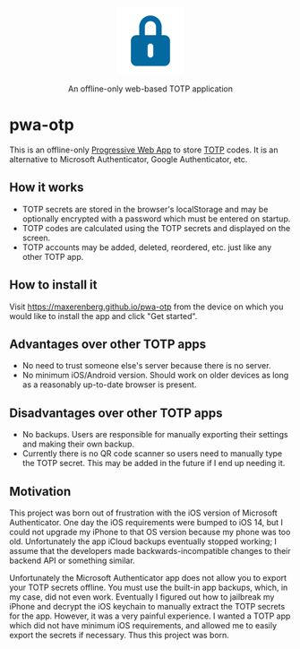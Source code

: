 <p align="center">
  <img src="./public/favicon.svg" width="120" alt="pwa-otp logo" />
</p>

<p align="center">An offline-only web-based TOTP application</p>

# pwa-otp

This is an offline-only [Progressive Web App](https://developer.mozilla.org/en-US/docs/Web/Progressive_web_apps)
to store [TOTP](https://en.wikipedia.org/wiki/Time-based_one-time_password) codes.
It is an alternative to Microsoft Authenticator, Google Authenticator, etc.

## How it works

- TOTP secrets are stored in the browser's localStorage and may be optionally
  encrypted with a password which must be entered on startup.
- TOTP codes are calculated using the TOTP secrets and displayed on the screen.
- TOTP accounts may be added, deleted, reordered, etc. just like any other TOTP app.

## How to install it

Visit https://maxerenberg.github.io/pwa-otp from the device on which you would
like to install the app and click "Get started".

## Advantages over other TOTP apps

- No need to trust someone else's server because there is no server.
- No minimum iOS/Android version. Should work on older devices as long as
  a reasonably up-to-date browser is present.

## Disadvantages over other TOTP apps

- No backups. Users are responsible for manually exporting their settings
  and making their own backup.
- Currently there is no QR code scanner so users need to manually type the
  TOTP secret. This may be added in the future if I end up needing it.

## Motivation

This project was born out of frustration with the iOS version of
Microsoft Authenticator. One day the iOS requirements were bumped to iOS 14,
but I could not upgrade my iPhone to that OS version because my phone
was too old. Unfortunately the app iCloud backups eventually stopped working;
I assume that the developers made backwards-incompatible changes to
their backend API or something similar.

Unfortunately the Microsoft Authenticator app does not allow you to export
your TOTP secrets offline. You must use the built-in app backups, which, in
my case, did not even work. Eventually I figured out how to jailbreak my
iPhone and decrypt the iOS keychain to manually extract the TOTP secrets
for the app. However, it was a very painful experience. I wanted a TOTP app
which did not have minimum iOS requirements, and allowed me to easily
export the secrets if necessary. Thus this project was born.
